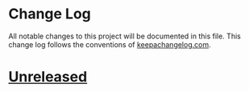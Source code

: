 # Change Log
All notable changes to this project will be documented in this file. This change log follows the conventions of [keepachangelog.com](http://keepachangelog.com/).

# [Unreleased]

[Unreleased]: https://github.com/IGJoshua/literate-cljsl/compare/5b4c93c0f016530e2e6fe25246f8eabc74dba2c6...HEAD


